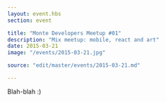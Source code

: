 ```yaml
---
layout: event.hbs
section: event

title: "Monte Developers Meetup #01"
description: "Mix meetup: mobile, react and art"
date: 2015-03-21
image: "/events/2015-03-21.jpg"

source: "edit/master/events/2015-03-21.md"

---
```


Blah-blah :)